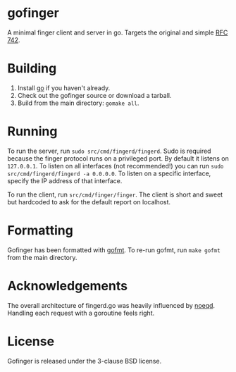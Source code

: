 gofinger
========

A minimal finger client and server in go.  Targets the original and simple [RFC 742](http://tools.ietf.org/html/rfc742).

Building
========

1. Install [go](http://golang.org/) if you haven't already.
2. Check out the gofinger source or download a tarball.
3. Build from the main directory: `gomake all`.

Running
=======

To run the server, run `sudo src/cmd/fingerd/fingerd`. Sudo is required because the finger protocol runs on a privileged port. By
default it listens on `127.0.0.1`. To listen on all interfaces (not recommended!) you can run `sudo src/cmd/fingerd/fingerd -a 0.0.0.0`.
To listen on a specific interface, specify the IP address of that interface.

To run the client, run `src/cmd/finger/finger`.  The client is short and sweet but hardcoded to ask for the default report on localhost.

Formatting
==========

Gofinger has been formatted with [gofmt](http://golang.org/cmd/gofmt/).  To re-run gofmt, run `make gofmt` from the main directory.

Acknowledgements
================

The overall architecture of fingerd.go was heavily influenced by [noeqd](https://github.com/bmizerany/noeqd). Handling each request with a
goroutine feels right.

License
=======

Gofinger is released under the 3-clause BSD license.
